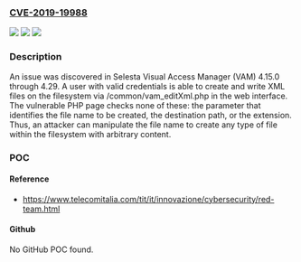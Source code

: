 ### [CVE-2019-19988](https://cve.mitre.org/cgi-bin/cvename.cgi?name=CVE-2019-19988)
![](https://img.shields.io/static/v1?label=Product&message=n%2Fa&color=blue)
![](https://img.shields.io/static/v1?label=Version&message=n%2Fa&color=blue)
![](https://img.shields.io/static/v1?label=Vulnerability&message=n%2Fa&color=brighgreen)

### Description

An issue was discovered in Selesta Visual Access Manager (VAM) 4.15.0 through 4.29. A user with valid credentials is able to create and write XML files on the filesystem via /common/vam_editXml.php in the web interface. The vulnerable PHP page checks none of these: the parameter that identifies the file name to be created, the destination path, or the extension. Thus, an attacker can manipulate the file name to create any type of file within the filesystem with arbitrary content.

### POC

#### Reference
- https://www.telecomitalia.com/tit/it/innovazione/cybersecurity/red-team.html

#### Github
No GitHub POC found.

